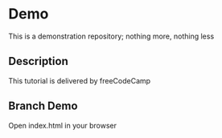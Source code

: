 # Demo
This is a demonstration repository; nothing more, nothing less

## Description
This tutorial is delivered by freeCodeCamp

## Branch Demo
Open index.html in your browser